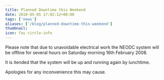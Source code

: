 ```yaml
---
title: Planned Downtime this Weekend
date: 2010-05-05 17:02:12+00:00
tags: ['news']
aliases: ['/blog/planned-downtime-this-weekend']
thumbnail: 
icon: fas circle-info
---
```

Please note that due to unavoidable electrical work the NEODC system will be offline for several hours on Saturday morning 16th February 2008.  



It is itended that the system will be up and running again by lunchtime.  
  


Apologies for any inconvenience this may cause.  
  


